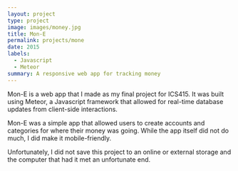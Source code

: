 ```yaml
---
layout: project
type: project
image: images/money.jpg
title: Mon-E
permalink: projects/mone
date: 2015
labels:
  - Javascript
  - Meteor
summary: A responsive web app for tracking money
---
```


Mon-E is a web app that I made as my final project for ICS415. It was built using Meteor, a Javascript framework that allowed for real-time database updates from client-side interactions.

Mon-E was a simple app that allowed users to create accounts and categories for where their money was going. While the app itself did not do much, I did make it mobile-friendly.

Unfortunately, I did not save this project to an online or external storage and the computer that had it met an unfortunate end.